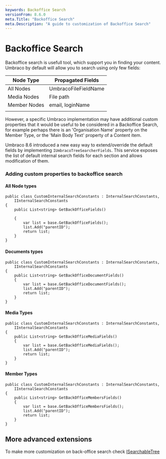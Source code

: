 ```yaml
---
keywords: Backoffice Search
versionFrom: 8.6.0
meta.Title: "Backoffice Search"
meta.Description: "A guide to customization of Backoffice Search"
---
```


# Backoffice Search

Backoffice search is usefull tool, which support you in finding your content. Umbraco by default will allow you to search using only few fields: 

| Node Type    | Propagated Fields    |
| ------------ | -------------------- |
| All Nodes    | UmbracoFileFieldName |
| Media Nodes  | File path            |
| Member Nodes | email, loginName     |
|              |                      |


However, a specific Umbraco implementation may have additional custom properties that it would be useful to be considered in a Backoffice Search, for example perhaps there is an 'Organisation Name' property on the Member Type, or the 'Main Body Text' property of a Content item. 

Umbraco 8.6 introduced a new easy way to extend/override the default fields by implementing `IUmbracoTreeSearcherFields`. This service exposes the list of default internal search fields for each section and allows modification of them.

### Adding custom properties to backoffice search

#### All Node types

```
public class CustomInternalSearchConstants : InternalSearchConstants,     IInternalSearchConstants
{
    public List<string> GetBackOfficeFields()

    {
        var list = base.GetBackOfficeFields();
        list.Add("parentID");
        return list;
    }
}
```

#### Documents types

```
public class CustomInternalSearchConstants : InternalSearchConstants,     IInternalSearchConstants
{
    public List<string> GetBackOfficeDocumentFields()
    {
        var list = base.GetBackOfficeDocumentFields();
        list.Add("parentID");
        return list;
    }
}
```

#### Media Types

```
public class CustomInternalSearchConstants : InternalSearchConstants,     IInternalSearchConstants
{
    public List<string> GetBackOfficeMediaFields()
    {
        var list = base.GetBackOfficeMediaFields();
        list.Add("parentID");
        return list;
    }
}
```

#### Member Types

```
public class CustomInternalSearchConstants : InternalSearchConstants,     IInternalSearchConstants
{
    public List<string> GetBackOfficeMembersFields()
    {
        var list = base.GetBackOfficeMembersFields();
        list.Add("parentID");
        return list;
    }
}
```

## More advanced extensions

To make more customization on back-office search check [ISearchableTree](https://our.umbraco.com/Documentation/Extending/Section-Trees/Searchable-Trees/ "https://our.umbraco.com/Documentation/Extending/Section-Trees/Searchable-Trees/")

